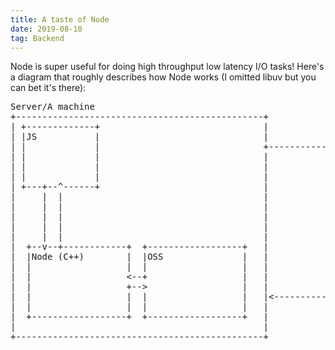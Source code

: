 ```yaml
---
title: A taste of Node
date: 2019-08-10
tag: Backend
---
```


Node is super useful for doing high throughput low latency I/O tasks! Here's a diagram
that roughly describes how Node works (I omitted libuv but you can bet it's there):

<pre>
Server/A machine                                               World/Another machine  
+-----------------------------------------------+              +-------------+
| +-------------+                               |              |             |
| |JS           |                               |              |             |
| |             |                               +--------------&gt;             |
| |             |                               |              |             |
| |             |                               |              |             |
| |             |                               |              +-----+-------+
| +---+--^------+                               |                    |
|     |  |                                      |                    |
|     |  |                                      |                    |
|     |  |                                      |                    |
|     |  |                                      |                    |
|     |  |                                      |                    |
|  +--v--+------------+  +------------------+   |                    |
|  |Node (C++)        |  |OSS               |   |                    |
|  |                  |  |                  |   |                    |
|  |                  &lt;--+                  |   |                    |
|  |                  +--&gt;                  |   |                    |
|  |                  |  |                  |   |&lt;-------------------+
|  |                  |  |                  |   |
|  +------------------+  +------------------+   |
|                                               |
+-----------------------------------------------+
</pre>
